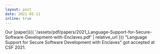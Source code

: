 ```yaml
---
layout: post
date: 2021-05-11
inline: true
---
```


Our [paper]({{ '/assets/pdf/papers/2021_Language-Support-for-Secure-Software-Development-with-Enclaves.pdf' | relative_url }}) "Language Support for Secure Software Development with Enclaves"
got accepted at CSF 2021.
